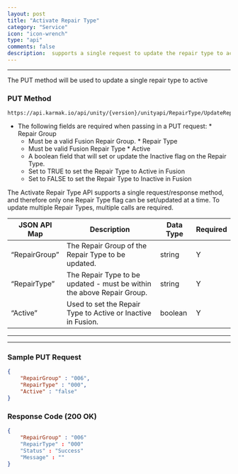 ```yaml
---
layout: post
title: "Activate Repair Type"
category: "Service" 
icon: "icon-wrench"
type: "api" 
comments: false
description:  supports a single request to update the repair type to active
---
```


---
The PUT method will be used to update a single repair type to active


### PUT Method
```
https://api.karmak.io/api/unity/{version}/unityapi/RepairType/UpdateRepairType
```


*    The following fields are required when passing in a PUT request:
	*	Repair Group
		* Must be a valid Fusion Repair Group.
    *    Repair Type
        *    Must be valid Fusion Repair Type
    *   Active 
        *    A boolean field that will set or update the Inactive flag on the Repair Type.
        *   Set to TRUE to set the Repair Type to Active in Fusion
        *    Set to FALSE to set the Repair Type to Inactive in Fusion

The Activate Repair Type API supports a single request/response method, and therefore only one Repair Type  flag can be set/updated at a time.  To update multiple Repair Types, multiple calls are required.

| JSON API Map | Description                                                                       | Data Type        |Required   |
|---------------|------------------------------------------------------------------------|---------|---|
| “RepairGroup” | The Repair Group of the Repair Type to be updated.                     | string  | Y |
| “RepairType”  | The Repair Type to be updated - must be within the above Repair Group. | string  | Y |
| “Active”      | Used to set the Repair Type to Active or Inactive in Fusion.           | boolean | Y |

---
---

### Sample PUT Request
```json	
{
	"RepairGroup" : "006",
	"RepairType" : "000",
	"Active" : "false"
}
```

### Response Code (200 OK)
```json
{
	"RepairGroup" : "006"
	"RepairType" : "000"
	"Status" : "Success"
	"Message" : ""
}
```